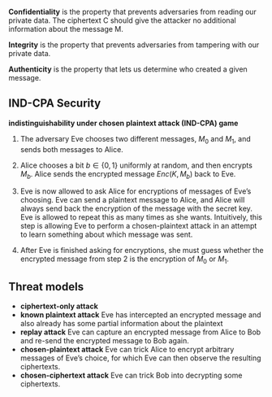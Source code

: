 
**Confidentiality** is the property that prevents adversaries from reading our private data. The ciphertext C should give the attacker no additional information about the message M.

**Integrity** is the property that prevents adversaries from tampering with our private data.

**Authenticity** is the property that lets us determine who created a given message.

## IND-CPA Security

**indistinguishability under chosen plaintext attack (IND-CPA) game**

1. The adversary Eve chooses two different messages, $M_0$ and $M_1$, and sends both messages to Alice.

2. Alice chooses a bit $b \in \{0, 1\}$ uniformly at random, and then encrypts $M_b$. Alice sends the encrypted message $Enc(K, M_b)$ back to Eve.

3. Eve is now allowed to ask Alice for encryptions of messages of Eve’s choosing. Eve can send a plaintext message to Alice, and Alice will always send back the encryption of the message with the secret key. Eve is allowed to repeat this as many times as she wants. Intuitively, this step is allowing Eve to perform a chosen-plaintext attack in an attempt to learn something about which message was sent.

3. After Eve is finished asking for encryptions, she must guess whether the encrypted message from step 2 is the encryption of $M_0$ or $M_1$.

## Threat models
- **ciphertext-only attack**
- **known plaintext attack**
Eve has intercepted an encrypted message and also already has some partial information about the plaintext
- **replay attack** 
Eve can capture an encrypted message from Alice to Bob and re-send the encrypted message to Bob again.
- **chosen-plaintext attack**
Eve can trick Alice to encrypt arbitrary messages of Eve’s choice, for which Eve can then observe the resulting ciphertexts.
- **chosen-ciphertext attack**
Eve can trick Bob into decrypting some ciphertexts. 